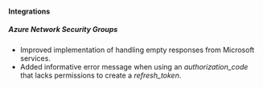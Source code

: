 
#### Integrations
##### Azure Network Security Groups
- Improved implementation of handling empty responses from Microsoft services.
- Added informative error message when using an *authorization_code* that lacks permissions to create a *refresh_token*. 
